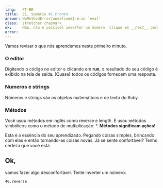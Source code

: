 ```yaml
---
lang:   PT-BR
title:  Ei, Sumário #1 Pronto
answer: NoMethodError|undefined|-e:in `eval'
class:  stretcher chapmark
ok:     Não, não é possível inverter um número. Clique em __next__ para continuar
error:  
---
```


Vamos revisar o que nós aprendemos neste primeiro minuto.

### O editor
Digitando o código no editor e clicando em __run__, o resultado do seu código é exibido na tela de saída.
(Quase) todos os códigos fornecem uma resposta.

### Numeros e strings
Números e strings são os objetos matemáticos e de texto do Ruby.

### Métodos
Você usou métodos em inglês como reverse e length. E usou métodos simbólicos como o método
de multiplicação: \*.
__Métodos significam ações!__

Esta é a essência do seu aprendizado. Pegando coisas simples, brincando com elas e então tornando-as
coisas novas.
Já se sente confortável? Tenho certeza que você está.

## Ok,
vamos fazer algo desconfortável. Tente inverter um número:

    40.reverse
